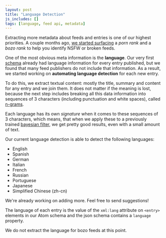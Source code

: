 ```yaml
---
layout: post
title: "Language Detection"
js_includes: []
tags: [language, feed api, metadata]
---
```


Extracting more metadata about feeds and entries is one of our highest priorities. A couple months ago, [we started surfacing](/more-metadata/) a *porn rank* and a *bozo rank* to help you identify NSFW or broken feeds.

One of the most obvious meta information is the **language**. Our very first [schema](http://documentation.superfeedr.com/schema.html) already had language information for every entry published, but we found that many feed publishers do not include that information. As a result, we started working on **automating language detection** for each new entry.

To do this, we extract textual content: mostly the title, summary and content for any entry and we join them. It does not matter if the meaning is lost, because the next step includes breaking all this data information into sequences of 3 characters (including punctuation and white spaces), called [n-grams](https://en.wikipedia.org/wiki/N-gram). 

Each language has its own *signature* when it comes to these sequences of 3 characters, which means, that when we apply these to a previously trained [bayesian filter](https://en.wikipedia.org/wiki/Naive_Bayes_spam_filtering), we get pretty good results, even with a small amount of text.

Our current language detection is able to detect the following languages:

* English
* Spanish
* German
* Italian
* French
* Russian
* Portuguese
* Japanese
* Simplified Chinese (zh-cn)

We're already working on adding more. Feel free to send suggestions!

The language of each entry is the value of the `xml:lang` attribute on `<entry>` elements in our Atom schema and the json schema contains a `language` property. 

We do not extract the language for bozo feeds at this point.


